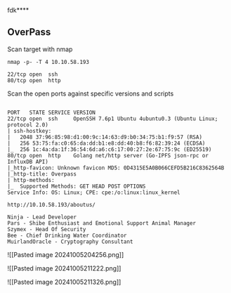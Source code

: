fdk****
## OverPass


Scan target with nmap
```
nmap -p- -T 4 10.10.58.193

22/tcp open  ssh        
80/tcp open  http
```

Scan the open ports against specific versions and scripts
```

PORT   STATE SERVICE VERSION 
22/tcp open  ssh     OpenSSH 7.6p1 Ubuntu 4ubuntu0.3 (Ubuntu Linux; protocol 2.0) 
| ssh-hostkey: 
|   2048 37:96:85:98:d1:00:9c:14:63:d9:b0:34:75:b1:f9:57 (RSA) 
|   256 53:75:fa:c0:65:da:dd:b1:e8:dd:40:b8:f6:82:39:24 (ECDSA) 
|_  256 1c:4a:da:1f:36:54:6d:a6:c6:17:00:27:2e:67:75:9c (ED25519) 
80/tcp open  http    Golang net/http server (Go-IPFS json-rpc or InfluxDB API) 
|_http-favicon: Unknown favicon MD5: 0D4315E5A0B066CEFD5B216C8362564B 
|_http-title: Overpass 
| http-methods: 
|_  Supported Methods: GET HEAD POST OPTIONS 
Service Info: OS: Linux; CPE: cpe:/o:linux:linux_kernel
```


```
http://10.10.58.193/aboutus/

Ninja - Lead Developer
Pars - Shibe Enthusiast and Emotional Support Animal Manager
Szymex - Head Of Security
Bee - Chief Drinking Water Coordinator
MuirlandOracle - Cryptography Consultant
```

![[Pasted image 20241005204256.png]]

![[Pasted image 20241005211222.png]]

![[Pasted image 20241005211326.png]]